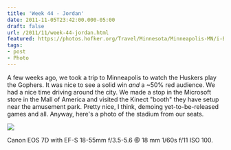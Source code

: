 ```yaml
---
title: 'Week 44 - Jordan'
date: 2011-11-05T23:42:00.000-05:00
draft: false
url: /2011/11/week-44-jordan.html
featured: https://photos.hofker.org/Travel/Minnesota/Minneapolis-MN/i-B5hR82F/0/L/MG2656stitch-L.jpg
tags: 
- post
- Photo
---
```


A few weeks ago, we took a trip to Minneapolis to watch the Huskers play the Gophers. It was nice to see a solid win _and_ a ~50% red audience. We had a nice time driving around the city. We made a stop in the Microsoft store in the Mall of America and visited the Kinect "booth" they have setup near the amusement park. Pretty nice, I think, demoing yet-to-be-released games and all. Anyway, here's a photo of the stadium from our seats.

[![](https://photos.hofker.org/Travel/Minnesota/Minneapolis-MN/i-B5hR82F/0/L/MG2656stitch-L.jpg)](https://photos.hofker.org/Travel/Minnesota/Minneapolis-MN/11244677_dW3bpx#1557369798_B5hR82F-A-LB)

Canon EOS 7D with EF-S 18-55mm f/3.5-5.6 @ 18 mm 1/60s f/11 ISO 100.